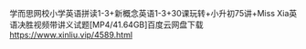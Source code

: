 学而思网校小学英语拼读1-3+新概念英语1-3+30课玩转+小升初75讲+Miss Xia英语决胜视频带讲义试题[MP4/41.64GB]百度云网盘下载
https://www.xinliu.vip/4589.html